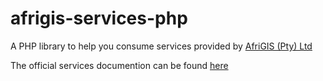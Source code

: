 # afrigis-services-php
A PHP library to help you consume services provided by [AfriGIS (Pty) Ltd](https://www.afrigis.co.za/)

The official services documention can be found [here](https://developers.afrigis.co.za/)
